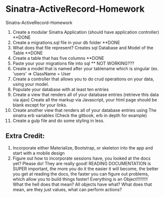 # Sinatra-ActiveRecord-Homework
Sinatra-ActiveRecord-Homework


1.  Create a modular Sinatra Application (should have application controller) **DONE
2.  Create a migrations.sql file in your db folder **DONE
3.  What does that file represent? Creates sql Database and Model of the Table **DONE
4.  Create a table that has five columns  **DONE
5.  Paste your your migrations file into sql ** NOT WORKING???
6.  Create a model that is named after your tablename which is singular (ex. 'users' => ClassName = User
6.  Create a controller that allows you to do crud operations on your data, using your model.
7.  Populate your database with at least ten entries 
8.  Create a view that renders all of your database entries (retrieve this data via ajax) Create all the markup via Javascript, 
your html page should be blank except for your links.
9. Create another view that renders all of your database entries using The sinatra erb variables (Check the gitbook, erb in depth for example)
10.  Create a gulp file and do some styling in less. 


## Extra Credit: 
1. Incorporate either Materialize, Bootstrap, or skeleton into the app and start with a mobile design 
2.  Figure out how to incorporate sessions have, you looked at the docs yet? Please do! They are really good! READING DOCUMENTATION is SUPER important, the more you do it the easier it will become, the better you get at reading the docs, the faster you can figure out problems, which allow you to build things faster!  Everything is an Object!!!!!!!!! What the hell does that mean?  All objects have what?  What does that mean, are they just values, what can perform actions?  
